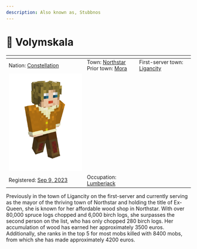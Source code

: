 ```yaml
---
description: Also known as, Stubbnos
---
```


# 👤 Volymskala



<table data-view="cards"><thead><tr><th></th><th></th><th></th></tr></thead><tbody><tr><td>Nation: <a href="../../../../nations/present-nations/constellation.md">Constellation</a></td><td>Town: <a href="../">Northstar</a><br>Prior town: <a href="../../mora.md">Mora</a></td><td>First-server town: <a href="../../../../../additional-guides-and-commands/the-2022-nordics-server/ligancity.md">Ligancity</a></td></tr><tr><td><img src="../../../../../.gitbook/assets/image (1) (1) (1).png" alt="" data-size="original"></td><td></td><td></td></tr><tr><td>Registered: <a href="../../../../../additional-guides-and-commands/others/server-dates/september-23/september-9-2023.md">Sep 9, 2023</a></td><td>Occupation: <a href="../../../../../additional-guides-and-commands/others/occupations/resource-gatherers.md">Lumberjack</a></td><td></td></tr></tbody></table>

Previously in the town of Ligancity on the first-server and currently serving as the mayor of the thriving town of Northstar and holding the title of Ex-Queen, she is known for her affordable wood shop in Northstar. With over 80,000 spruce logs chopped and 6,000 birch logs, she surpasses the second person on the list, who has only chopped 280 birch logs. Her accumulation of wood has earned her approximately 3500 euros. Additionally, she ranks in the top 5 for most mobs killed with 8400 mobs, from which she has made approximately 4200 euros.

